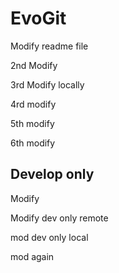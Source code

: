 # EvoGit

Modify readme file

2nd Modify

3rd Modify locally

4rd modify

5th modify

6th modify

## Develop only

Modify

Modify dev only remote

mod dev only local

mod again
